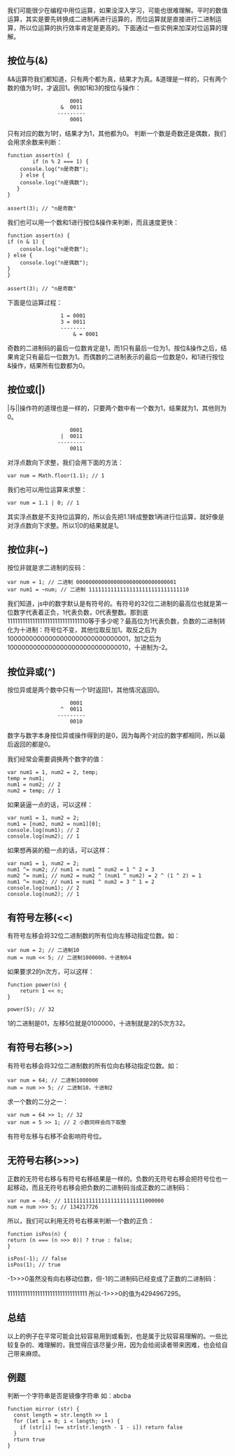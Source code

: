 我们可能很少在编程中用位运算，如果没深入学习，可能也很难理解。平时的数值运算，其实是要先转换成二进制再进行运算的，而位运算就是直接进行二进制运算，所以位运算的执行效率肯定是更高的。下面通过一些实例来加深对位运算的理解。

## 按位与(&)

&&运算符我们都知道，只有两个都为真，结果才为真。&道理是一样的，只有两个数的值为1时，才返回1。例如1和3的按位与操作：
```
                    0001
                 &  0011
                ---------
                    0001
```
只有对应的数为1时，结果才为1，其他都为0。
判断一个数是奇数还是偶数，我们会用求余数来判断：
```
function assert(n) {
        if (n % 2 === 1) {
    console.log("n是奇数");
    } else {
    console.log("n是偶数");
   }
}

assert(3); // "n是奇数"
```
我们也可以用一个数和1进行按位&操作来判断，而且速度更快：
```
function assert(n) {
if (n & 1) {
    console.log("n是奇数");
} else {
    console.log("n是偶数");
}
}

assert(3); // "n是奇数"
```
下面是位运算过程：
```
                 1 = 0001
                 3 = 0011
                 --------
                     & = 0001
```
奇数的二进制码的最后一位数肯定是1，而1只有最后一位为1，按位&操作之后，结果肯定只有最后一位数为1。而偶数的二进制表示的最后一位数是0，和1进行按位&操作，结果所有位数都为0。

## 按位或(|)

|与||操作符的道理也是一样的，只要两个数中有一个数为1，结果就为1，其他则为0。
```
                    0001
                 |  0011
                ---------
                    0011
```
对浮点数向下求整，我们会用下面的方法：
```
var num = Math.floor(1.1); // 1
```
我们也可以用位运算来求整：
```
var num = 1.1 | 0; // 1
```
其实浮点数是不支持位运算的，所以会先把1.1转成整数1再进行位运算，就好像是对浮点数向下求整。所以1|0的结果就是1。

## 按位非(~)

按位非就是求二进制的反码：
```
var num = 1; // 二进制 00000000000000000000000000000001
var num1 = ~num; // 二进制 11111111111111111111111111111110
```
我们知道，js中的数字默认是有符号的。有符号的32位二进制的最高位也就是第一位数字代表着正负，1代表负数，0代表整数。那到底11111111111111111111111111111110等于多少呢？最高位为1代表负数，负数的二进制转化为十进制：符号位不变，其他位取反加1。取反之后为10000000000000000000000000000001，加1之后为10000000000000000000000000000010，十进制为-2。

## 按位异或(^)

按位异或是两个数中只有一个1时返回1，其他情况返回0。
```
                    0001
                 ^  0011
                ---------
                    0010
```
数字与数字本身按位异或操作得到的是0，因为每两个对应的数字都相同，所以最后返回的都是0。

我们经常会需要调换两个数字的值：
```
var num1 = 1, num2 = 2, temp;
temp = num1;
num1 = num2; // 2
num2 = temp; // 1
```
如果装逼一点的话，可以这样：
```
var num1 = 1, num2 = 2;
num1 = [num2, num2 = num1][0];
console.log(num1); // 2
console.log(num2); // 1
```
如果想再装的稳一点的话，可以这样：
```
var num1 = 1, num2 = 2;
num1 ^= num2; // num1 = num1 ^ num2 = 1 ^ 2 = 3
num2 ^= num1; // num2 = num2 ^ (num1 ^ num2) = 2 ^ (1 ^ 2) = 1
num1 ^= num2; // num1 = num1 ^ num2 = 3 ^ 1 = 2
console.log(num1); // 2
console.log(num2); // 1
```
## 有符号左移(<<)

有符号左移会将32位二进制数的所有位向左移动指定位数。如：
```
var num = 2; // 二进制10
num = num << 5; // 二进制1000000，十进制64
```
如果要求2的n次方，可以这样：
```
function power(n) {
    return 1 << n;
}

power(5); // 32
```
1的二进制是01，左移5位就是0100000，十进制就是2的5次方32。

## 有符号右移(>>)

有符号右移会将32位二进制数的所有位向右移动指定位数。如：
```
var num = 64; // 二进制1000000
num = num >> 5; // 二进制10，十进制2
```
求一个数的二分之一：
```
var num = 64 >> 1; // 32
var num = 5 >> 1; // 2 小数同样会向下取整
```
有符号左移与右移不会影响符号位。

## 无符号右移(>>>)

正数的无符号右移与有符号右移结果是一样的。负数的无符号右移会把符号位也一起移动，而且无符号右移会把负数的二进制码当成正数的二进制码：
```
var num = -64; // 11111111111111111111111111000000
num = num >>> 5; // 134217726
```
所以，我们可以利用无符号右移来判断一个数的正负：
```
function isPos(n) {
return (n === (n >>> 0)) ? true : false;    
}

isPos(-1); // false
isPos(1); // true
```
-1>>>0虽然没有向右移动位数，但-1的二进制码已经变成了正数的二进制码：

11111111111111111111111111111111 
所以-1>>>0的值为4294967295。

## 总结

以上的例子在平常可能会比较容易用到或看到，也是属于比较容易理解的。一些比较复杂的、难理解的，我觉得应该尽量少用，因为会给阅读者带来困难，也会给自己带来麻烦。

## 例题

判断一个字符串是否是镜像字符串 如：abcba
```
function mirror (str) {
  const length = str.length >> 1
  for (let i = 0; i < length; i++) {
    if (str[i] !== str[str.length - 1 - i]) return false
  }
  rturn true
}
```